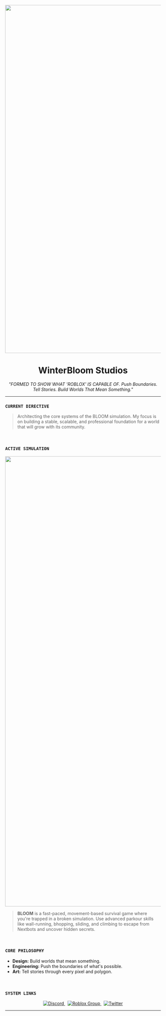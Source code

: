 <p align="center">
  <img width="2660" height="1126" alt="BLOOM" src="https://github.com/user-attachments/assets/3c772ec1-f421-4f87-b051-a81115dd1590" />
</p>



<h1 align="center">WinterBloom Studios</h1>

<p align="center">
  <em>"FORMED TO SHOW WHAT 'ROBLOX' IS CAPABLE OF. Push Boundaries. Tell Stories. Build Worlds That Mean Something."</em>
</p>

---

### `CURRENT DIRECTIVE`

> Architecting the core systems of the BLOOM simulation. My focus is on building a stable, scalable, and professional foundation for a world that will grow with its community.

<br>

### `ACTIVE SIMULATION`

<p align="center">
  <img width="3440" height="1456" alt="petsla" src="https://github.com/user-attachments/assets/58c64108-6839-4c50-8861-067ae7eff7a8" />
</p>


> **BLOOM** is a fast-paced, movement-based survival game where you're trapped in a broken simulation. Use advanced parkour skills like wall-running, bhopping, sliding, and climbing to escape from Nextbots and uncover hidden secrets.

<br>

### `CORE PHILOSOPHY`

* **Design:** Build worlds that mean something.
* **Engineering:** Push the boundaries of what's possible.
* **Art:** Tell stories through every pixel and polygon.

<br>

### `SYSTEM LINKS`

<p align="center">
  <a href="">
    <img src="https://img.shields.io/badge/Discord-7289DA?style=for-the-badge&logo=discord&logoColor=white" alt="Discord"/>
  </a>
  &nbsp;
  <a href="https://www.roblox.com/groups/YOUR_GROUP_ID">
    <img src="https://img.shields.io/badge/Roblox_Group-000000?style=for-the-badge&logo=roblox&logoColor=white" alt="Roblox Group"/>
  </a>
  &nbsp;
  <a href="YOUR_TWITTER_LINK">
    <img src="https://img.shields.io/badge/Twitter-1DA1F2?style=for-the-badge&logo=twitter&logoColor=white" alt="Twitter"/>
  </a>
</p>

---
